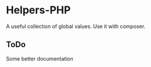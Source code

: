 Helpers-PHP
==============

A useful collection of global values. Use it with composer.

ToDo
---------

Some better documentation